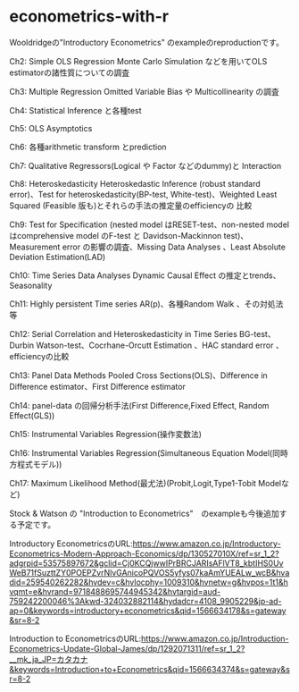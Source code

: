 # econometrics-with-r

Wooldridgeの"Introductory Econometrics" のexampleのreproductionです。

Ch2:  Simple OLS Regression
      Monte Carlo Simulation などを用いてOLS estimatorの諸性質についての調査

Ch3:  Multiple Regression
      Omitted Variable Bias や Multicollinearity の調査

Ch4:  Statistical Inference と各種test

Ch5:  OLS Asymptotics

Ch6:  各種arithmetic transform とprediction

Ch7:  Qualitative Regressors(Logical や Factor などのdummy)と Interaction

Ch8:   Heteroskedasticity
       Heteroskedastic Inference (robust standard error)、Test for heteroskedasticity(BP-test, White-test)、Weighted Least Squared (Feasible 版も)とそれらの手法の推定量のefficiencyの 比較

Ch9:  Test for Specification (nested model はRESET-test、non-nested model はcomprehensive model のF-test と Davidson-Mackinnon test)、Measurement error の影響の調査、Missing Data Analyses 、Least Absolute Deviation Estimation(LAD)

Ch10:  Time Series Data Analyses
       Dynamic Causal Effect の推定とtrends、Seasonality

Ch11:  Highly persistent Time series
       AR(p)、各種Random Walk 、その対処法等

Ch12:  Serial Correlation and Heteroskedasticity in Time Series
       BG-test、Durbin Watson-test、Cocrhane-Orcutt Estimation 、HAC standard error 、efficiencyの比較

Ch13:  Panel Data Methods
            Pooled Cross Sections(OLS)、Difference in Difference estimator、First Difference estimator


Ch14:  panel-data の回帰分析手法(First Difference,Fixed Effect, Random Effect(GLS))

Ch15:  Instrumental Variables Regression(操作変数法)

Ch16:  Instrumental Variables Regression(Simultaneous Equation Model(同時方程式モデル))

Ch17:  Maximum Likelihood Method(最尤法)(Probit,Logit,Type1-Tobit Modelなど)




Stock & Watson の "Introduction to Econometrics"　のexampleも今後追加する予定です。


Introductory EconometricsのURL:https://www.amazon.co.jp/Introductory-Econometrics-Modern-Approach-Economics/dp/130527010X/ref=sr_1_2?adgrpid=53575897672&gclid=Cj0KCQjwwIPrBRCJARIsAFlVT8_kbtIHS0UvWeB71fSuzttZY0POEPZvrNlvGAnicoPQVOS5yfys07kaAmYUEALw_wcB&hvadid=259540262282&hvdev=c&hvlocphy=1009310&hvnetw=g&hvpos=1t1&hvqmt=e&hvrand=9718488695744945342&hvtargid=aud-759242200046%3Akwd-324032882114&hydadcr=4108_9905229&jp-ad-ap=0&keywords=introductory+econometrics&qid=1566634178&s=gateway&sr=8-2

Introduction to EconometricsのURL:https://www.amazon.co.jp/Introduction-Econometrics-Update-Global-James/dp/1292071311/ref=sr_1_2?__mk_ja_JP=カタカナ&keywords=Introduction+to+Econometrics&qid=1566634374&s=gateway&sr=8-2
